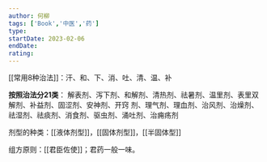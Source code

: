 ```yaml
---
author: 何柳
tags: ['Book','中医','药']
type: 
startDate: 2023-02-06
endDate:
rating: 
---
```



[[常用8种治法]]：汗、和、下、消、吐、清、温、补

**按照治法分21类**：
解表剂、泻下剂、和解剂、清热剂、祛暑剂、温里剂、表里双解剂、补益剂、固涩剂、安神剂、开窍
剂、理气剂、理血剂、治风剂、治燥剂、祛湿剂、祛痰剂、消食剂、驱虫剂、涌吐剂、治痈疡剂

剂型的种类：[[液体剂型]]，[[固体剂型]]，[[半固体型]]

组方原则：[[君臣佐使]]；君药一般一味。

























